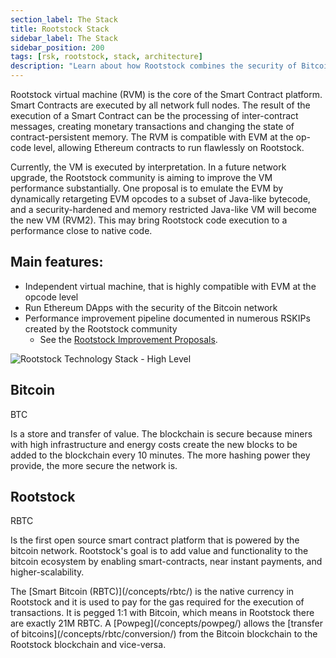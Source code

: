 ```yaml
---
section_label: The Stack
title: Rootstock Stack
sidebar_label: The Stack
sidebar_position: 200
tags: [rsk, rootstock, stack, architecture]
description: "Learn about how Rootstock combines the security of Bitcoin PoW with Ethereum's smart contract functionality to build dApps on Bitcoin and also how RIF's Open-source tools and technologies designed to streamline and incentivize development on Bitcoin."
---
```


Rootstock virtual machine (RVM) is the core of the Smart Contract platform. Smart Contracts are executed by all network full nodes. The result of the execution of a Smart Contract can be the processing of inter-contract messages, creating monetary transactions and changing the state of contract-persistent memory. The RVM is compatible with EVM at the op-code level, allowing Ethereum contracts to run flawlessly on Rootstock.

Currently, the VM is executed by interpretation. In a future network upgrade, the Rootstock community is aiming to improve the VM performance substantially. One proposal is to emulate the EVM by dynamically retargeting EVM opcodes to a subset of Java-like bytecode, and a security-hardened and memory restricted Java-like VM will become the new VM (RVM2). This may bring Rootstock code execution to a performance close to native code.

## Main features:
* Independent virtual machine, that is highly compatible with EVM at the opcode level
* Run Ethereum DApps with the security of the Bitcoin network
* Performance improvement pipeline documented in numerous RSKIPs created by the Rootstock community
    * See the [Rootstock Improvement Proposals](https://github.com/rsksmart/RSKIPs).

![Rootstock Technology Stack - High Level](/img/concepts/rootstock-tech-stack.svg)

<section>
<div class="row">
  <div class="col two-x-card">
  <div class="header-div">
      <h2 class="zg-text-bg fs-28">Bitcoin</h2><span class="ml-1 zg-label bg-orange">BTC</span>
  </div>
    <p> Is a store and transfer of value.
The blockchain is secure because miners
with high infrastructure and energy costs
create the new blocks to be added to the blockchain every 10 minutes.
The more hashing power they provide, the more secure the network is.</p>
  </div>
    <div class="col two-x-card">
        <div class="header-div"><h2 class="zg-text-bg fs-28">Rootstock</h2><span class="ml-1 zg-label bg-pink">RBTC</span></div>
            <p> Is the first open source smart contract platform that is
        powered by the bitcoin network.
        Rootstock's goal is to add value and functionality to the
        bitcoin ecosystem by enabling smart-contracts,
        near instant payments, and higher-scalability.</p>
        <p>The [Smart Bitcoin (RBTC)](/concepts/rbtc/) is the native currency in Rootstock and it is used to pay for the gas required for the execution of transactions. It is pegged 1:1 with Bitcoin, which means in Rootstock there are exactly 21M RBTC. A [Powpeg](/concepts/powpeg/) allows the [transfer of bitcoins](/concepts/rbtc/conversion/) from the Bitcoin blockchain to the Rootstock blockchain and vice-versa.</p>
    </div>
</div>
</section>